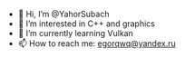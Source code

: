 - 👋 Hi, I’m @YahorSubach
- 👀 I’m interested in C++ and graphics
- 🌱 I’m currently learning Vulkan
- 📫 How to reach me: egorqwq@yandex.ru

<!---
YahorSubach/YahorSubach is a ✨ special ✨ repository because its `README.md` (this file) appears on your GitHub profile.
You can click the Preview link to take a look at your changes.
--->
